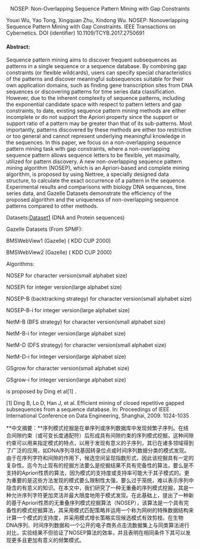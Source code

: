  <p align="center">NOSEP: Non-Overlapping Sequence Pattern Mining with Gap Constraints</p>

Youxi Wu, Yao Tong, Xingquan Zhu, Xindong Wu. NOSEP: Nonoverlapping Sequence Pattern Mining with Gap Constraints. IEEE Transactions on Cybernetics.  DOI (identifier) 10.1109/TCYB.2017.2750691

#### Abstract:

Sequence pattern mining aims to discover frequent subsequences as patterns in a single sequence or a sequence database. By combining gap constraints (or flexible wildcards), users can specify special characteristics of the patterns and discover meaningful subsequences suitable for their own application domains, such as finding gene transcription sites from DNA sequences or discovering patterns for time series data classification.  However, due to the inherent complexity of sequence patterns, including the exponential candidate space with respect to pattern letters and gap constraints, to date, existing sequence pattern mining methods are either incomplete or do not support the Apriori property since the support or support ratio of a pattern may be greater than that of its sub-patterns. Most importantly, patterns discovered by these methods are either too restrictive or too general and cannot represent underlying meaningful knowledge in the sequences. In this paper, we focus on a non-overlapping sequence pattern mining task with gap constraints, where a non-overlapping sequence pattern allows sequence letters to be flexible, yet maximally, utilized for pattern discovery. A new non-overlapping sequence pattern mining algorithm (NOSEP), which is an Apriori-based and complete mining algorithm, is proposed by using Nettree, a specially designed data structure, to calculate the exact occurrence of a pattern in the sequence. Experimental results and comparisons with biology DNA sequences, time series data,  and  Gazelle Datasets demonstrate the efficiency of the proposed algorithm and the uniqueness of non-overlapping sequence patterns compared to other methods.

Datasets:[Dataset1](https://github.com/wuc567/Pattern-Mining/blob/master/NOSEP/DataSet.rar)  (DNA and Protein sequences)

 

Gazelle Datasets (From SPMF):

BMSWebView1 (Gazelle) ( KDD CUP 2000)

BMSWebView2 (Gazelle) ( KDD CUP 2000)

 

 

Algorithms:

NOSEP   for character version(small alphabet size)

NOSEPi   for integer version(large alphabet size)

 

NOSEP-B   (backtracking strategy) for character version(small alphabet size)

NOSEP-B-i  for integer version(large alphabet size)

 

NetM-B   (BFS strategy) for character version(small alphabet size)

NetM-B-i   for integer version(large alphabet size)

 

NetM-D  (DFS strategy) for character version(small alphabet size)

NetM-D-i   for integer version(large alphabet size)

 

 

GSgrow  for character version(small alphabet size)

GSgrow-i  for integer version(large alphabet size)

is proposed by Ding et al[1] .

 

[1] Ding B, Lo D, Han J, et al. Efficient mining of closed repetitive gapped subsequences from a sequence database. In: Proceedings of IEEE International Conference on Data Engineering, Shanghai, 2009. 1024-1035

**中文摘要：**序列模式挖掘是在单序列或序列数据库中发现频繁子序列。在结合间隙约束（或可变长度通配符）后形成具有间隙约束的序列模式挖掘，这种间隙约束可以用来指定模式的特点，以用于发现有意义的子序列，其已在诸多领域得到了广泛的应用，如DNA序列寻找基因转录位点或时间序列数据分类的模式发现。由于在序列字符和间隙的作用下，候选空间呈现指数形式，因此该挖掘具有一定的复杂性。迄今为止现有的挖掘方法要么是挖掘结果不具有完备性的算法，要么是不支持的Apriori性质的算法，因为模式的支持度或支持率可能大于其子模式的。更为重要的是这些方法发现的模式要么限制性太强，要么过于笼统，难以表示序列中隐含的有意义的知识。在本文中，我们研究了一种无重叠的序列模式挖掘，其是一种允许序列字符更加灵活并最大限度地用于模式发现。在此基础上，提出了一种新的基于Apriori性质的无重叠序列模式挖掘算法（NOSEP），该算法是一个具有完备性的模式挖掘算法，其采用模式匹配策略并运用一个称为网树的特殊数据结构来计算一个模式的支持度，并采用模式增长策略实现候选模式有效剪枝。在生物DNA序列、时间序列数据和一个公开的电子商务点击流数据集上与同类算法进行对比，实验结果不但验证了NOSEP算法的效率，并且表明在相同条件下其可以发现更多且更加有意义的频繁模式。


